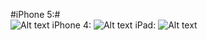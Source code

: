 #iPhone 5:# </br>
![Alt text](http://i.imgur.com/0YPMQ.png "iPhone 5")
iPhone 4:
![Alt text](http://i.imgur.com/UBwq7.png "iPhone 4")
iPad:
![Alt text](http://i.imgur.com/RiiPX.png "iPad")
